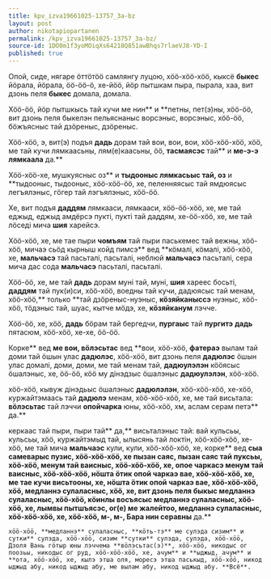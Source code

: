 ```yaml
---
title: kpv_izva19661025-13757_3a-bz
layout: post
author: nikotapiopartanen
permalink: /kpv_izva19661025-13757_3a-bz/
source-id: 1DO0m1f3yoMOiqXs64218Q851awBhqs7rlaeVJ8-YD-I
published: true
---
```

Опой, сиде, нягаре ӧттӧтӧӧ самлянгу луцою, хӧӧ-хӧӧ-хӧӧ, кыксё **быкес** йӧрала, йӧрала, ӧӧ-ӧӧ-ӧ, хе-йӧӧ, йӧр пытшкам пыра, пырала, хаа, вит дзонь пеля **быкес** домала, домала.

Хӧӧ-ӧӧ, йӧр пытшкысь тай кучи ме нин** и **петны, пет(э)ны, хӧӧ-ӧӧ, вит дзонь пеля быкелэн пельяснаныс ворсэныс, ворсэныс, хӧӧ-ӧӧ, бӧжъясныс тай дзӧреныс, дзӧреныс.

Хӧӧ-хӧӧ, э, вит(э) подъя **дадь** дорам тай вои, вои, вои, хӧӧ-хӧӧ-хӧӧ, хӧӧ, ме тай кучи лямкаасьны, лям(е)каасьны, ӧӧ, **тасмаясэс** тай** и **ме-э-э лямкаала** да.**

Хӧӧ-хӧӧ-хе, мушкуясныс оз** и **тыдооныс лямкасьыс тай, оз** и **тыдооныс, тыдооныс, хӧӧ-хӧӧ-ӧӧ, хе, пеленняясыс тай ямдюясыс легъялэныс, гӧгер тай лэгъялэныс, хӧӧ-ӧӧ.

Хе, вит подъя **даддям** лямкааси, лямкааси, хӧӧ-ӧӧ-хӧӧ, хе, ме тай еджыд, еджыд амдёрсэ пукті, пукті тай даддям, хе-ӧӧ-хӧӧ, хе, ме тай лӧседі мича **шия** харейсэ.

Хӧӧ-хӧӧ, хе, ме тае пыри **чомъям** тай пыри паськемес тай вежны, хӧӧ-хӧӧ, мичаэ сьӧд кырныш койд пимсэ** вед **кӧмалі, кӧмалі, хӧӧ-хӧӧ, хе, **мальчасэ** тай пасьталі, пасьталі, неблюй **мальчасэ** пасьталі, сера мича дас сода **мальчасэ** пасьталі, пасьталі.

Хӧӧ-ӧӧ, хе, ме тай **дадь** дорам муні тай, муні, **шия** хареес босьті, **даддям** тай пук(и)си, хӧӧ-хӧӧ, воедны тай кучи, дадюясыс тай менам, хӧӧ-хӧӧ,** только **тай дзӧреныс-нуэныс, **кӧзяйканыссэ** нуэныс, хӧӧ-хӧӧ, тӧдэныс тай, шуас, кытче мӧдэ, хе, **кӧзяйканум** лэчче.

Хӧӧ-ӧӧ, хе, хӧӧ, **дадь** бӧрам тай бергедчи, **пургаыс** тай **пургитэ** **дадь** пятасюм, хӧӧ-хӧӧ, хе-хе, ӧӧ-ӧӧ.

Корке** вед **ме вои, вӧлэсьтас** вед **вои, хӧӧ-хӧӧ, **фатераэ** вылам тай доми тай ӧшын улас **дадюлэс**, хӧӧ-хӧӧ, вит дзонь пеля **дадюлэс** ӧшын улас домалі, доми, доми, ме тай менам тай, **дадюулэлэн** кӧӧясыс ӧшалэныс, хе, ӧӧ-ӧӧ, кӧӧ му дінэдзыс ӧшалэныс **дадюулэлэн**, хӧӧ-хӧӧ.

хӧӧ-хӧӧ, кывуж дінэдьыс ӧшалэныс **дадюлэлэн**, хӧӧ-хӧӧ-хӧӧ, хе-хӧӧ, куржайтэмаась тай **дадюлэ** менам, хӧӧ-хӧӧ-хӧӧ, хе, ме тай висьтала: **вӧлэсьтас** тай лэччи **опойчарка** юны, хӧӧ-хӧӧ, хм, аслам серам петэ** да.**

  керкаас тай пыри, пыри тай** да,** висьталэныс тай: вай кульсьы, кульсьы, хӧӧ, куржайтэмыд тай, ылысянь тай локтін, хӧӧ-хӧӧ-хӧӧ, хе-хӧӧ, ме тай мича **мальчаэс** кули, кули, хӧӧ-хӧӧ-хӧӧ, хе, корке** вед **сыа **самеварыс** пузис, хӧӧ-хӧӧ-хӧӧ, хе пызан саяс, пызан саяс тай пуксьы, хӧӧ-хӧӧ, менум тай ваисныс, хӧӧ-хӧӧ-хӧӧ, хе, **опое** **чаркасэ** менум тай ваисныс, хӧӧ-хӧӧ-хӧӧ, нӧшта ӧтик **опой чаркаэ** вае, хӧӧ-хӧӧ-хӧӧ, хе, ме тае кучи висьтооны, хе, нӧшта ӧтик **опой чаркаэ** вае, хӧӧ-хӧӧ-хӧӧ,  хӧӧ, **медланнэ** сулаласныс, хӧӧ, хе, вит дзонь пеля **быкыс медланнэ** сулаласныс, хӧӧ-хӧӧ, кӧинлы восъясыс **медланнэ** сулаласныс, хӧӧ-хӧӧ, хе, лымвы пытшъясэс, ог(е) ме **жалейтоо**, **медланнэ** сулаласныс, хӧӧ-хӧӧ-хӧӧ, хе, хӧӧ-хӧӧ, м-, м-,  Бара нин серавны** да.**

    хӧӧ-хӧӧ, **медланнэ** сулаласныс, **кӧть-тэ** ме сулэда сизим** и сутки** сулэда, хӧӧ-хӧӧ, сизим **сутки** сулэда, сулэда, хӧӧ-хӧӧ, Дзоля Вань гӧтыр юны лэччема **вӧлэсьтас(э)**, хӧӧ-хӧӧ, никодыс ог поозьы, никодыс ог руд, хӧӧ-хӧӧ-хӧӧ, хе, ачум** и **ыджыд, ачум** и **ота, хӧӧ-хӧӧ, хе, кылэ этша оля, моресэ этша паськыд, хӧӧ-хӧӧ, никод ыджыд абу, никод ыджыд абу, ме вылам абу, никод ыджыд абу. **Всё**.


